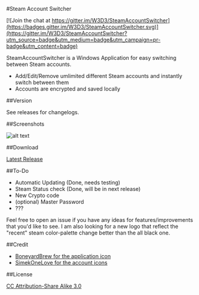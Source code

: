 #Steam Account Switcher

[![Join the chat at https://gitter.im/W3D3/SteamAccountSwitcher](https://badges.gitter.im/W3D3/SteamAccountSwitcher.svg)](https://gitter.im/W3D3/SteamAccountSwitcher?utm_source=badge&utm_medium=badge&utm_campaign=pr-badge&utm_content=badge)

SteamAccountSwitcher is a Windows Application for easy switching between Steam accounts.

- Add/Edit/Remove umlimited different Steam accounts and instantly switch between them
- Accounts are encrypted and saved locally

##Version

See releases for changelogs.

##Screenshots

![alt text](http://puu.sh/9I1E9/aa53d096c5.png, "Screenshot 1")

##Download

[Latest Release](https://github.com/W3D3/SteamAccountSwitcher/releases/latest)

##To-Do

- Automatic Updating (Done, needs testing)
- Steam Status check (Done, will be in next release)
- New Crypto code
- (optional) Master Password
- ???

Feel free to open an issue if you have any ideas for features/improvements that you'd like to see.
I am also looking for a new logo that reflect the "recent" steam color-palette change better than the all black one.

##Credit
- [BoneyardBrew for the application icon](http://boneyardbrew.deviantart.com/art/Modern-Steam-Icon-421263397)
- [SimekOneLove for the account icons](http://www.iconarchive.com/artist/simekonelove.html)


##License

[CC Attribution-Share Alike 3.0](http://creativecommons.org/licenses/by-sa/3.0/)
